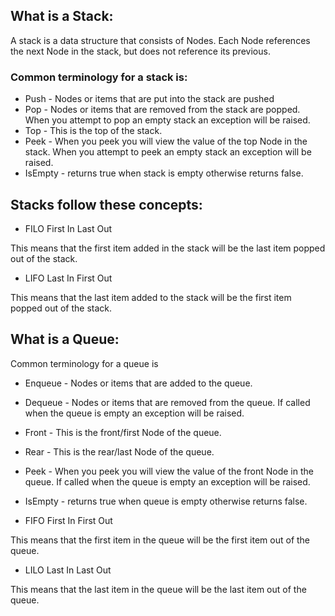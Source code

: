 ## What is a Stack:

A stack is a data structure that consists of Nodes. Each Node references the next Node in the stack, but does not reference its previous.

### Common terminology for a stack is:

- Push - Nodes or items that are put into the stack are pushed
- Pop - Nodes or items that are removed from the stack are popped. When you attempt to pop an empty stack an exception will be raised.
- Top - This is the top of the stack.
- Peek - When you peek you will view the value of the top Node in the stack. When you attempt to peek an empty stack an exception will be raised.
- IsEmpty - returns true when stack is empty otherwise returns false.

## Stacks follow these concepts:

- FILO
  First In Last Out

This means that the first item added in the stack will be the last item popped out of the stack.

- LIFO
  Last In First Out

This means that the last item added to the stack will be the first item popped out of the stack.

## What is a Queue:

Common terminology for a queue is

- Enqueue - Nodes or items that are added to the queue.
- Dequeue - Nodes or items that are removed from the queue. If called when the queue is empty an exception will be raised.
- Front - This is the front/first Node of the queue.
- Rear - This is the rear/last Node of the queue.
- Peek - When you peek you will view the value of the front Node in the queue. If called when the queue is empty an exception will be raised.
- IsEmpty - returns true when queue is empty otherwise returns false.

- FIFO
  First In First Out

This means that the first item in the queue will be the first item out of the queue.

- LILO
  Last In Last Out

This means that the last item in the queue will be the last item out of the queue.
